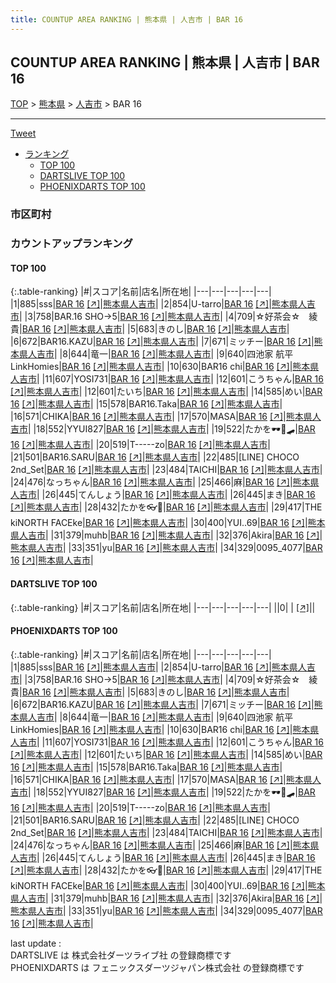 ```yaml
---
title: COUNTUP AREA RANKING | 熊本県 | 人吉市 | BAR 16
---
```

## COUNTUP AREA RANKING | 熊本県 | 人吉市 | BAR 16

[TOP](/darts/rank/) > [熊本県](/darts/rank/熊本県/) > [人吉市](/darts/rank/熊本県/人吉市/) > BAR 16

___

<a href="https://twitter.com/share?ref_src=twsrc%5Etfw" data-text="COUNTUP AREA RANKING | 熊本県人吉市BAR 16" class="twitter-share-button" data-hashtags="DARTSLIVE,PHOENIXDARTS,darts,ダーツ" data-show-count="false">Tweet</a>

* [ランキング](#カウントアップランキング)
    * [TOP 100](#top-100)
    * [DARTSLIVE TOP 100](#dartslive-top-100)
    * [PHOENIXDARTS TOP 100](#phoenixdarts-top-100)

### 市区町村

<ul>

</ul>

### カウントアップランキング

#### TOP 100



{:.table-ranking}
|#|スコア|名前|店名|所在地|
|---|---|---|---|---|
|1|885|<span class="rank-name-pd">sss</span>|<a href="/darts/rank/shops/90274.html">BAR 16</a> <a href="https://vs.phoenixdarts.com/jp/shop/shopDetailInfo/s_90274?s_seq=90274">[↗]</a>|<a href="/darts/rank/熊本県/人吉市">熊本県人吉市</a>|
|2|854|<span class="rank-name-pd">U-tarro</span>|<a href="/darts/rank/shops/90274.html">BAR 16</a> <a href="https://vs.phoenixdarts.com/jp/shop/shopDetailInfo/s_90274?s_seq=90274">[↗]</a>|<a href="/darts/rank/熊本県/人吉市">熊本県人吉市</a>|
|3|758|<span class="rank-name-pd">BAR.16 SHO→5</span>|<a href="/darts/rank/shops/90274.html">BAR 16</a> <a href="https://vs.phoenixdarts.com/jp/shop/shopDetailInfo/s_90274?s_seq=90274">[↗]</a>|<a href="/darts/rank/熊本県/人吉市">熊本県人吉市</a>|
|4|709|<span class="rank-name-pd">☆好茶会☆　綾貴</span>|<a href="/darts/rank/shops/90274.html">BAR 16</a> <a href="https://vs.phoenixdarts.com/jp/shop/shopDetailInfo/s_90274?s_seq=90274">[↗]</a>|<a href="/darts/rank/熊本県/人吉市">熊本県人吉市</a>|
|5|683|<span class="rank-name-pd">きのし</span>|<a href="/darts/rank/shops/90274.html">BAR 16</a> <a href="https://vs.phoenixdarts.com/jp/shop/shopDetailInfo/s_90274?s_seq=90274">[↗]</a>|<a href="/darts/rank/熊本県/人吉市">熊本県人吉市</a>|
|6|672|<span class="rank-name-pd">BAR16.KAZU</span>|<a href="/darts/rank/shops/90274.html">BAR 16</a> <a href="https://vs.phoenixdarts.com/jp/shop/shopDetailInfo/s_90274?s_seq=90274">[↗]</a>|<a href="/darts/rank/熊本県/人吉市">熊本県人吉市</a>|
|7|671|<span class="rank-name-pd">ミッチー</span>|<a href="/darts/rank/shops/90274.html">BAR 16</a> <a href="https://vs.phoenixdarts.com/jp/shop/shopDetailInfo/s_90274?s_seq=90274">[↗]</a>|<a href="/darts/rank/熊本県/人吉市">熊本県人吉市</a>|
|8|644|<span class="rank-name-pd">竜一</span>|<a href="/darts/rank/shops/90274.html">BAR 16</a> <a href="https://vs.phoenixdarts.com/jp/shop/shopDetailInfo/s_90274?s_seq=90274">[↗]</a>|<a href="/darts/rank/熊本県/人吉市">熊本県人吉市</a>|
|9|640|<span class="rank-name-pd">四池家 航平 LinkHomies</span>|<a href="/darts/rank/shops/90274.html">BAR 16</a> <a href="https://vs.phoenixdarts.com/jp/shop/shopDetailInfo/s_90274?s_seq=90274">[↗]</a>|<a href="/darts/rank/熊本県/人吉市">熊本県人吉市</a>|
|10|630|<span class="rank-name-pd">BAR16 chi</span>|<a href="/darts/rank/shops/90274.html">BAR 16</a> <a href="https://vs.phoenixdarts.com/jp/shop/shopDetailInfo/s_90274?s_seq=90274">[↗]</a>|<a href="/darts/rank/熊本県/人吉市">熊本県人吉市</a>|
|11|607|<span class="rank-name-pd">YOSI731</span>|<a href="/darts/rank/shops/90274.html">BAR 16</a> <a href="https://vs.phoenixdarts.com/jp/shop/shopDetailInfo/s_90274?s_seq=90274">[↗]</a>|<a href="/darts/rank/熊本県/人吉市">熊本県人吉市</a>|
|12|601|<span class="rank-name-pd">こうちゃん</span>|<a href="/darts/rank/shops/90274.html">BAR 16</a> <a href="https://vs.phoenixdarts.com/jp/shop/shopDetailInfo/s_90274?s_seq=90274">[↗]</a>|<a href="/darts/rank/熊本県/人吉市">熊本県人吉市</a>|
|12|601|<span class="rank-name-pd">たいち</span>|<a href="/darts/rank/shops/90274.html">BAR 16</a> <a href="https://vs.phoenixdarts.com/jp/shop/shopDetailInfo/s_90274?s_seq=90274">[↗]</a>|<a href="/darts/rank/熊本県/人吉市">熊本県人吉市</a>|
|14|585|<span class="rank-name-pd">めい</span>|<a href="/darts/rank/shops/90274.html">BAR 16</a> <a href="https://vs.phoenixdarts.com/jp/shop/shopDetailInfo/s_90274?s_seq=90274">[↗]</a>|<a href="/darts/rank/熊本県/人吉市">熊本県人吉市</a>|
|15|578|<span class="rank-name-pd">BAR16.Taka</span>|<a href="/darts/rank/shops/90274.html">BAR 16</a> <a href="https://vs.phoenixdarts.com/jp/shop/shopDetailInfo/s_90274?s_seq=90274">[↗]</a>|<a href="/darts/rank/熊本県/人吉市">熊本県人吉市</a>|
|16|571|<span class="rank-name-pd">CHIKA</span>|<a href="/darts/rank/shops/90274.html">BAR 16</a> <a href="https://vs.phoenixdarts.com/jp/shop/shopDetailInfo/s_90274?s_seq=90274">[↗]</a>|<a href="/darts/rank/熊本県/人吉市">熊本県人吉市</a>|
|17|570|<span class="rank-name-pd">MASA</span>|<a href="/darts/rank/shops/90274.html">BAR 16</a> <a href="https://vs.phoenixdarts.com/jp/shop/shopDetailInfo/s_90274?s_seq=90274">[↗]</a>|<a href="/darts/rank/熊本県/人吉市">熊本県人吉市</a>|
|18|552|<span class="rank-name-pd">YYUI827</span>|<a href="/darts/rank/shops/90274.html">BAR 16</a> <a href="https://vs.phoenixdarts.com/jp/shop/shopDetailInfo/s_90274?s_seq=90274">[↗]</a>|<a href="/darts/rank/熊本県/人吉市">熊本県人吉市</a>|
|19|522|<span class="rank-name-pd">たかを🕶💊🛹</span>|<a href="/darts/rank/shops/90274.html">BAR 16</a> <a href="https://vs.phoenixdarts.com/jp/shop/shopDetailInfo/s_90274?s_seq=90274">[↗]</a>|<a href="/darts/rank/熊本県/人吉市">熊本県人吉市</a>|
|20|519|<span class="rank-name-pd">T-----zo</span>|<a href="/darts/rank/shops/90274.html">BAR 16</a> <a href="https://vs.phoenixdarts.com/jp/shop/shopDetailInfo/s_90274?s_seq=90274">[↗]</a>|<a href="/darts/rank/熊本県/人吉市">熊本県人吉市</a>|
|21|501|<span class="rank-name-pd">BAR16.SARU</span>|<a href="/darts/rank/shops/90274.html">BAR 16</a> <a href="https://vs.phoenixdarts.com/jp/shop/shopDetailInfo/s_90274?s_seq=90274">[↗]</a>|<a href="/darts/rank/熊本県/人吉市">熊本県人吉市</a>|
|22|485|<span class="rank-name-pd">[LINE] CHOCO 2nd_Set</span>|<a href="/darts/rank/shops/90274.html">BAR 16</a> <a href="https://vs.phoenixdarts.com/jp/shop/shopDetailInfo/s_90274?s_seq=90274">[↗]</a>|<a href="/darts/rank/熊本県/人吉市">熊本県人吉市</a>|
|23|484|<span class="rank-name-pd">TAICHI</span>|<a href="/darts/rank/shops/90274.html">BAR 16</a> <a href="https://vs.phoenixdarts.com/jp/shop/shopDetailInfo/s_90274?s_seq=90274">[↗]</a>|<a href="/darts/rank/熊本県/人吉市">熊本県人吉市</a>|
|24|476|<span class="rank-name-pd">なっちゃん</span>|<a href="/darts/rank/shops/90274.html">BAR 16</a> <a href="https://vs.phoenixdarts.com/jp/shop/shopDetailInfo/s_90274?s_seq=90274">[↗]</a>|<a href="/darts/rank/熊本県/人吉市">熊本県人吉市</a>|
|25|466|<span class="rank-name-pd">麻</span>|<a href="/darts/rank/shops/90274.html">BAR 16</a> <a href="https://vs.phoenixdarts.com/jp/shop/shopDetailInfo/s_90274?s_seq=90274">[↗]</a>|<a href="/darts/rank/熊本県/人吉市">熊本県人吉市</a>|
|26|445|<span class="rank-name-pd">てんしょう</span>|<a href="/darts/rank/shops/90274.html">BAR 16</a> <a href="https://vs.phoenixdarts.com/jp/shop/shopDetailInfo/s_90274?s_seq=90274">[↗]</a>|<a href="/darts/rank/熊本県/人吉市">熊本県人吉市</a>|
|26|445|<span class="rank-name-pd">まき</span>|<a href="/darts/rank/shops/90274.html">BAR 16</a> <a href="https://vs.phoenixdarts.com/jp/shop/shopDetailInfo/s_90274?s_seq=90274">[↗]</a>|<a href="/darts/rank/熊本県/人吉市">熊本県人吉市</a>|
|28|432|<span class="rank-name-pd">たかを👓💊</span>|<a href="/darts/rank/shops/90274.html">BAR 16</a> <a href="https://vs.phoenixdarts.com/jp/shop/shopDetailInfo/s_90274?s_seq=90274">[↗]</a>|<a href="/darts/rank/熊本県/人吉市">熊本県人吉市</a>|
|29|417|<span class="rank-name-pd">THE kiNORTH FACEke</span>|<a href="/darts/rank/shops/90274.html">BAR 16</a> <a href="https://vs.phoenixdarts.com/jp/shop/shopDetailInfo/s_90274?s_seq=90274">[↗]</a>|<a href="/darts/rank/熊本県/人吉市">熊本県人吉市</a>|
|30|400|<span class="rank-name-pd">YUI..69</span>|<a href="/darts/rank/shops/90274.html">BAR 16</a> <a href="https://vs.phoenixdarts.com/jp/shop/shopDetailInfo/s_90274?s_seq=90274">[↗]</a>|<a href="/darts/rank/熊本県/人吉市">熊本県人吉市</a>|
|31|379|<span class="rank-name-pd">muhb</span>|<a href="/darts/rank/shops/90274.html">BAR 16</a> <a href="https://vs.phoenixdarts.com/jp/shop/shopDetailInfo/s_90274?s_seq=90274">[↗]</a>|<a href="/darts/rank/熊本県/人吉市">熊本県人吉市</a>|
|32|376|<span class="rank-name-pd">Akira</span>|<a href="/darts/rank/shops/90274.html">BAR 16</a> <a href="https://vs.phoenixdarts.com/jp/shop/shopDetailInfo/s_90274?s_seq=90274">[↗]</a>|<a href="/darts/rank/熊本県/人吉市">熊本県人吉市</a>|
|33|351|<span class="rank-name-pd">yu</span>|<a href="/darts/rank/shops/90274.html">BAR 16</a> <a href="https://vs.phoenixdarts.com/jp/shop/shopDetailInfo/s_90274?s_seq=90274">[↗]</a>|<a href="/darts/rank/熊本県/人吉市">熊本県人吉市</a>|
|34|329|<span class="rank-name-pd">0095_4077</span>|<a href="/darts/rank/shops/90274.html">BAR 16</a> <a href="https://vs.phoenixdarts.com/jp/shop/shopDetailInfo/s_90274?s_seq=90274">[↗]</a>|<a href="/darts/rank/熊本県/人吉市">熊本県人吉市</a>|


#### DARTSLIVE TOP 100



{:.table-ranking}
|#|スコア|名前|店名|所在地|
|---|---|---|---|---|
||0|<span class="rank-name-dl"> </span>|<a href="/darts/rank/shops/.html"></a> <a href="">[↗]</a>|<a href="/darts/rank//"></a>|


#### PHOENIXDARTS TOP 100



{:.table-ranking}
|#|スコア|名前|店名|所在地|
|---|---|---|---|---|
|1|885|<span class="rank-name-pd">sss</span>|<a href="/darts/rank/shops/90274.html">BAR 16</a> <a href="https://vs.phoenixdarts.com/jp/shop/shopDetailInfo/s_90274?s_seq=90274">[↗]</a>|<a href="/darts/rank/熊本県/人吉市">熊本県人吉市</a>|
|2|854|<span class="rank-name-pd">U-tarro</span>|<a href="/darts/rank/shops/90274.html">BAR 16</a> <a href="https://vs.phoenixdarts.com/jp/shop/shopDetailInfo/s_90274?s_seq=90274">[↗]</a>|<a href="/darts/rank/熊本県/人吉市">熊本県人吉市</a>|
|3|758|<span class="rank-name-pd">BAR.16 SHO→5</span>|<a href="/darts/rank/shops/90274.html">BAR 16</a> <a href="https://vs.phoenixdarts.com/jp/shop/shopDetailInfo/s_90274?s_seq=90274">[↗]</a>|<a href="/darts/rank/熊本県/人吉市">熊本県人吉市</a>|
|4|709|<span class="rank-name-pd">☆好茶会☆　綾貴</span>|<a href="/darts/rank/shops/90274.html">BAR 16</a> <a href="https://vs.phoenixdarts.com/jp/shop/shopDetailInfo/s_90274?s_seq=90274">[↗]</a>|<a href="/darts/rank/熊本県/人吉市">熊本県人吉市</a>|
|5|683|<span class="rank-name-pd">きのし</span>|<a href="/darts/rank/shops/90274.html">BAR 16</a> <a href="https://vs.phoenixdarts.com/jp/shop/shopDetailInfo/s_90274?s_seq=90274">[↗]</a>|<a href="/darts/rank/熊本県/人吉市">熊本県人吉市</a>|
|6|672|<span class="rank-name-pd">BAR16.KAZU</span>|<a href="/darts/rank/shops/90274.html">BAR 16</a> <a href="https://vs.phoenixdarts.com/jp/shop/shopDetailInfo/s_90274?s_seq=90274">[↗]</a>|<a href="/darts/rank/熊本県/人吉市">熊本県人吉市</a>|
|7|671|<span class="rank-name-pd">ミッチー</span>|<a href="/darts/rank/shops/90274.html">BAR 16</a> <a href="https://vs.phoenixdarts.com/jp/shop/shopDetailInfo/s_90274?s_seq=90274">[↗]</a>|<a href="/darts/rank/熊本県/人吉市">熊本県人吉市</a>|
|8|644|<span class="rank-name-pd">竜一</span>|<a href="/darts/rank/shops/90274.html">BAR 16</a> <a href="https://vs.phoenixdarts.com/jp/shop/shopDetailInfo/s_90274?s_seq=90274">[↗]</a>|<a href="/darts/rank/熊本県/人吉市">熊本県人吉市</a>|
|9|640|<span class="rank-name-pd">四池家 航平 LinkHomies</span>|<a href="/darts/rank/shops/90274.html">BAR 16</a> <a href="https://vs.phoenixdarts.com/jp/shop/shopDetailInfo/s_90274?s_seq=90274">[↗]</a>|<a href="/darts/rank/熊本県/人吉市">熊本県人吉市</a>|
|10|630|<span class="rank-name-pd">BAR16 chi</span>|<a href="/darts/rank/shops/90274.html">BAR 16</a> <a href="https://vs.phoenixdarts.com/jp/shop/shopDetailInfo/s_90274?s_seq=90274">[↗]</a>|<a href="/darts/rank/熊本県/人吉市">熊本県人吉市</a>|
|11|607|<span class="rank-name-pd">YOSI731</span>|<a href="/darts/rank/shops/90274.html">BAR 16</a> <a href="https://vs.phoenixdarts.com/jp/shop/shopDetailInfo/s_90274?s_seq=90274">[↗]</a>|<a href="/darts/rank/熊本県/人吉市">熊本県人吉市</a>|
|12|601|<span class="rank-name-pd">こうちゃん</span>|<a href="/darts/rank/shops/90274.html">BAR 16</a> <a href="https://vs.phoenixdarts.com/jp/shop/shopDetailInfo/s_90274?s_seq=90274">[↗]</a>|<a href="/darts/rank/熊本県/人吉市">熊本県人吉市</a>|
|12|601|<span class="rank-name-pd">たいち</span>|<a href="/darts/rank/shops/90274.html">BAR 16</a> <a href="https://vs.phoenixdarts.com/jp/shop/shopDetailInfo/s_90274?s_seq=90274">[↗]</a>|<a href="/darts/rank/熊本県/人吉市">熊本県人吉市</a>|
|14|585|<span class="rank-name-pd">めい</span>|<a href="/darts/rank/shops/90274.html">BAR 16</a> <a href="https://vs.phoenixdarts.com/jp/shop/shopDetailInfo/s_90274?s_seq=90274">[↗]</a>|<a href="/darts/rank/熊本県/人吉市">熊本県人吉市</a>|
|15|578|<span class="rank-name-pd">BAR16.Taka</span>|<a href="/darts/rank/shops/90274.html">BAR 16</a> <a href="https://vs.phoenixdarts.com/jp/shop/shopDetailInfo/s_90274?s_seq=90274">[↗]</a>|<a href="/darts/rank/熊本県/人吉市">熊本県人吉市</a>|
|16|571|<span class="rank-name-pd">CHIKA</span>|<a href="/darts/rank/shops/90274.html">BAR 16</a> <a href="https://vs.phoenixdarts.com/jp/shop/shopDetailInfo/s_90274?s_seq=90274">[↗]</a>|<a href="/darts/rank/熊本県/人吉市">熊本県人吉市</a>|
|17|570|<span class="rank-name-pd">MASA</span>|<a href="/darts/rank/shops/90274.html">BAR 16</a> <a href="https://vs.phoenixdarts.com/jp/shop/shopDetailInfo/s_90274?s_seq=90274">[↗]</a>|<a href="/darts/rank/熊本県/人吉市">熊本県人吉市</a>|
|18|552|<span class="rank-name-pd">YYUI827</span>|<a href="/darts/rank/shops/90274.html">BAR 16</a> <a href="https://vs.phoenixdarts.com/jp/shop/shopDetailInfo/s_90274?s_seq=90274">[↗]</a>|<a href="/darts/rank/熊本県/人吉市">熊本県人吉市</a>|
|19|522|<span class="rank-name-pd">たかを🕶💊🛹</span>|<a href="/darts/rank/shops/90274.html">BAR 16</a> <a href="https://vs.phoenixdarts.com/jp/shop/shopDetailInfo/s_90274?s_seq=90274">[↗]</a>|<a href="/darts/rank/熊本県/人吉市">熊本県人吉市</a>|
|20|519|<span class="rank-name-pd">T-----zo</span>|<a href="/darts/rank/shops/90274.html">BAR 16</a> <a href="https://vs.phoenixdarts.com/jp/shop/shopDetailInfo/s_90274?s_seq=90274">[↗]</a>|<a href="/darts/rank/熊本県/人吉市">熊本県人吉市</a>|
|21|501|<span class="rank-name-pd">BAR16.SARU</span>|<a href="/darts/rank/shops/90274.html">BAR 16</a> <a href="https://vs.phoenixdarts.com/jp/shop/shopDetailInfo/s_90274?s_seq=90274">[↗]</a>|<a href="/darts/rank/熊本県/人吉市">熊本県人吉市</a>|
|22|485|<span class="rank-name-pd">[LINE] CHOCO 2nd_Set</span>|<a href="/darts/rank/shops/90274.html">BAR 16</a> <a href="https://vs.phoenixdarts.com/jp/shop/shopDetailInfo/s_90274?s_seq=90274">[↗]</a>|<a href="/darts/rank/熊本県/人吉市">熊本県人吉市</a>|
|23|484|<span class="rank-name-pd">TAICHI</span>|<a href="/darts/rank/shops/90274.html">BAR 16</a> <a href="https://vs.phoenixdarts.com/jp/shop/shopDetailInfo/s_90274?s_seq=90274">[↗]</a>|<a href="/darts/rank/熊本県/人吉市">熊本県人吉市</a>|
|24|476|<span class="rank-name-pd">なっちゃん</span>|<a href="/darts/rank/shops/90274.html">BAR 16</a> <a href="https://vs.phoenixdarts.com/jp/shop/shopDetailInfo/s_90274?s_seq=90274">[↗]</a>|<a href="/darts/rank/熊本県/人吉市">熊本県人吉市</a>|
|25|466|<span class="rank-name-pd">麻</span>|<a href="/darts/rank/shops/90274.html">BAR 16</a> <a href="https://vs.phoenixdarts.com/jp/shop/shopDetailInfo/s_90274?s_seq=90274">[↗]</a>|<a href="/darts/rank/熊本県/人吉市">熊本県人吉市</a>|
|26|445|<span class="rank-name-pd">てんしょう</span>|<a href="/darts/rank/shops/90274.html">BAR 16</a> <a href="https://vs.phoenixdarts.com/jp/shop/shopDetailInfo/s_90274?s_seq=90274">[↗]</a>|<a href="/darts/rank/熊本県/人吉市">熊本県人吉市</a>|
|26|445|<span class="rank-name-pd">まき</span>|<a href="/darts/rank/shops/90274.html">BAR 16</a> <a href="https://vs.phoenixdarts.com/jp/shop/shopDetailInfo/s_90274?s_seq=90274">[↗]</a>|<a href="/darts/rank/熊本県/人吉市">熊本県人吉市</a>|
|28|432|<span class="rank-name-pd">たかを👓💊</span>|<a href="/darts/rank/shops/90274.html">BAR 16</a> <a href="https://vs.phoenixdarts.com/jp/shop/shopDetailInfo/s_90274?s_seq=90274">[↗]</a>|<a href="/darts/rank/熊本県/人吉市">熊本県人吉市</a>|
|29|417|<span class="rank-name-pd">THE kiNORTH FACEke</span>|<a href="/darts/rank/shops/90274.html">BAR 16</a> <a href="https://vs.phoenixdarts.com/jp/shop/shopDetailInfo/s_90274?s_seq=90274">[↗]</a>|<a href="/darts/rank/熊本県/人吉市">熊本県人吉市</a>|
|30|400|<span class="rank-name-pd">YUI..69</span>|<a href="/darts/rank/shops/90274.html">BAR 16</a> <a href="https://vs.phoenixdarts.com/jp/shop/shopDetailInfo/s_90274?s_seq=90274">[↗]</a>|<a href="/darts/rank/熊本県/人吉市">熊本県人吉市</a>|
|31|379|<span class="rank-name-pd">muhb</span>|<a href="/darts/rank/shops/90274.html">BAR 16</a> <a href="https://vs.phoenixdarts.com/jp/shop/shopDetailInfo/s_90274?s_seq=90274">[↗]</a>|<a href="/darts/rank/熊本県/人吉市">熊本県人吉市</a>|
|32|376|<span class="rank-name-pd">Akira</span>|<a href="/darts/rank/shops/90274.html">BAR 16</a> <a href="https://vs.phoenixdarts.com/jp/shop/shopDetailInfo/s_90274?s_seq=90274">[↗]</a>|<a href="/darts/rank/熊本県/人吉市">熊本県人吉市</a>|
|33|351|<span class="rank-name-pd">yu</span>|<a href="/darts/rank/shops/90274.html">BAR 16</a> <a href="https://vs.phoenixdarts.com/jp/shop/shopDetailInfo/s_90274?s_seq=90274">[↗]</a>|<a href="/darts/rank/熊本県/人吉市">熊本県人吉市</a>|
|34|329|<span class="rank-name-pd">0095_4077</span>|<a href="/darts/rank/shops/90274.html">BAR 16</a> <a href="https://vs.phoenixdarts.com/jp/shop/shopDetailInfo/s_90274?s_seq=90274">[↗]</a>|<a href="/darts/rank/熊本県/人吉市">熊本県人吉市</a>|


<div class="footer border-top border-gray-light mt-5 pt-3 text-right text-gray">
    last update : <span style="font-weight: italic" id="foot_last_modified"></span><br />
    DARTSLIVE は 株式会社ダーツライブ社 の登録商標です<br />
    PHOENIXDARTS は フェニックスダーツジャパン株式会社 の登録商標です<br />
</div>

<script src="https://cdnjs.cloudflare.com/ajax/libs/jquery.tablesorter/2.31.3/js/jquery.tablesorter.min.js" integrity="sha512-qzgd5cYSZcosqpzpn7zF2ZId8f/8CHmFKZ8j7mU4OUXTNRd5g+ZHBPsgKEwoqxCtdQvExE5LprwwPAgoicguNg==" crossorigin="anonymous" referrerpolicy="no-referrer"></script>
<link rel="stylesheet" href="https://cdnjs.cloudflare.com/ajax/libs/jquery.tablesorter/2.31.3/css/theme.default.min.css" integrity="sha512-wghhOJkjQX0Lh3NSWvNKeZ0ZpNn+SPVXX1Qyc9OCaogADktxrBiBdKGDoqVUOyhStvMBmJQ8ZdMHiR3wuEq8+w==" crossorigin="anonymous" referrerpolicy="no-referrer" />
<script>
$(function() {
    $(".table-ranking").tablesorter({sortList:[[0, 0]]});
    $("#foot_last_modified").text(formatDate(new Date(document.lastModified), 'yyyy-MM-dd HH:mm:ss'));
});
</script>

<script async src="https://platform.twitter.com/widgets.js" charset="utf-8"></script>